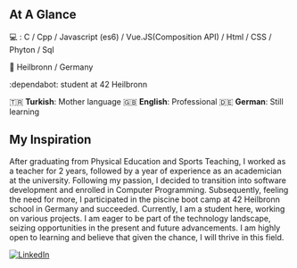 ## At A Glance

 :computer: : C / Cpp / Javascript (es6) / Vue.JS(Composition API) / Html / CSS / Phyton / Sql 

:round_pushpin: Heilbronn / Germany 

:dependabot: student at 42 Heilbronn

🇹🇷 **Turkish**: Mother language
🇬🇧 **English**: Professional
🇩🇪 **German**: Still learning

## My Inspiration 
After graduating from Physical Education and Sports Teaching, I worked as a teacher for 2 years, followed by a year of experience as an academician at the university. Following my passion, I decided to transition into software development and enrolled in Computer Programming. Subsequently, feeling the need for more, I participated in the piscine boot camp at 42 Heilbronn school in Germany and succeeded. Currently, I am a student here, working on various projects.
I am eager to be part of the technology landscape, seizing opportunities in the present and future advancements. I am highly open to learning and believe that given the chance, I will thrive in this field.

[![LinkedIn](https://img.shields.io/badge/LinkedIn-0077B5?style=for-the-badge&logo=linkedin&logoColor=white)](https://www.linkedin.com/in/taha-kırmızıoğlu-31429215a/)
